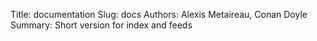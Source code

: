 Title: documentation
Slug: docs
Authors: Alexis Metaireau, Conan Doyle
Summary: Short version for index and feeds


